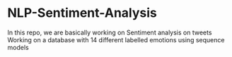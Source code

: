 # NLP-Sentiment-Analysis

In this repo, we are basically working on Sentiment analysis on tweets 
Working on a database with 14 different labelled emotions using sequence models
